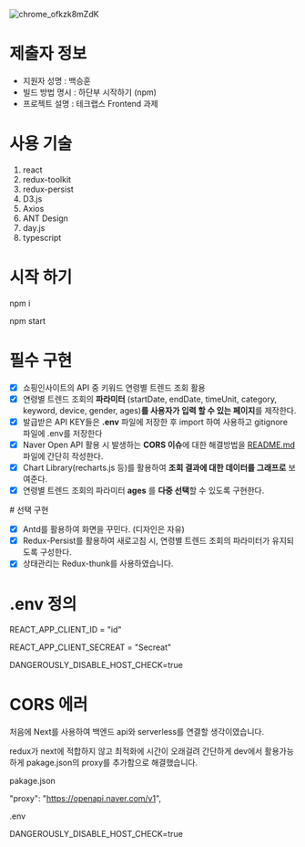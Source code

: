 ![chrome_ofkzk8mZdK](https://github.com/zerosial/naver_api_chart/assets/97251710/0525ce5f-90ca-4e68-93f4-f2f0e04448a8)

# 제출자 정보

- 지원자 성명 : 백승훈
- 빌드 방법 명시 : 하단부 시작하기 (npm)
- 프로젝트 설명 : 테크랩스 Frontend 과제

# 사용 기술

1. react
2. redux-toolkit
3. redux-persist
4. D3.js
5. Axios
6. ANT Design
7. day.js
8. typescript

# 시작 하기

npm i

npm start

# 필수 구현

- [x] 쇼핑인사이트의 API 중 키워드 연령별 트렌드 조회 활용
- [x] 연령별 트렌드 조회의 **파라미터** (startDate, endDate, timeUnit, category, keyword, device, gender, ages)**를 사용자가 입력 할 수 있는 페이지**를 제작한다.
- [x] 발급받은 API KEY들은 **.env** 파일에 저장한 후 import 하여 사용하고 gitignore 파일에 .env를 저장한다
- [x] Naver Open API 활용 시 발생하는 **CORS 이슈**에 대한 해결방법을 [README.md](http://README.md) 파일에 간단히 작성한다.
- [x] Chart Library(recharts.js 등)를 활용하여 **조회 결과에 대한 데이터를 그래프로** 보여준다.
- [x] 연령별 트렌드 조회의 파라미터 **ages** 를 **다중 선택**할 수 있도록 구현한다.

# 선택 구현

- [x] Antd를 활용하여 화면을 꾸민다. (디자인은 자유)
- [x] Redux-Persist를 활용하여 새로고침 시, 연령별 트렌드 조회의 파라미터가 유지되도록 구성한다.
- [x] 상태관리는 Redux-thunk를 사용하였습니다.

# .env 정의
REACT_APP_CLIENT_ID = "id"

REACT_APP_CLIENT_SECREAT = "Secreat"

DANGEROUSLY_DISABLE_HOST_CHECK=true

# CORS 에러
처음에 Next를 사용하여 백엔드 api와 serverless를 연결할 생각이였습니다.

redux가 next에 적합하지 않고 최적화에 시간이 오래걸려 간단하게 dev에서 활용가능하게 pakage.json의 proxy를 추가함으로 해결했습니다.


pakage.json

"proxy": "https://openapi.naver.com/v1",


.env

DANGEROUSLY_DISABLE_HOST_CHECK=true
